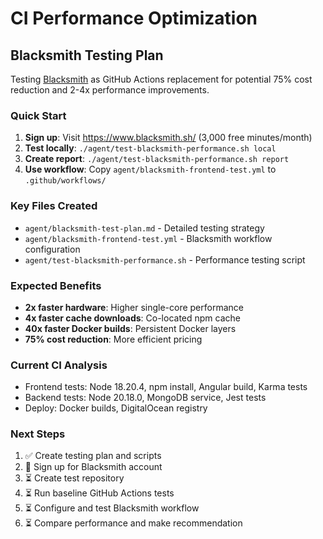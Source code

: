 # CI Performance Optimization

## Blacksmith Testing Plan
Testing [Blacksmith](https://www.blacksmith.sh/) as GitHub Actions replacement for potential 75% cost reduction and 2-4x performance improvements.

### Quick Start
1. **Sign up**: Visit https://www.blacksmith.sh/ (3,000 free minutes/month)
2. **Test locally**: `./agent/test-blacksmith-performance.sh local`
3. **Create report**: `./agent/test-blacksmith-performance.sh report`
4. **Use workflow**: Copy `agent/blacksmith-frontend-test.yml` to `.github/workflows/`

### Key Files Created
- `agent/blacksmith-test-plan.md` - Detailed testing strategy
- `agent/blacksmith-frontend-test.yml` - Blacksmith workflow configuration
- `agent/test-blacksmith-performance.sh` - Performance testing script

### Expected Benefits
- **2x faster hardware**: Higher single-core performance
- **4x faster cache downloads**: Co-located npm cache
- **40x faster Docker builds**: Persistent Docker layers
- **75% cost reduction**: More efficient pricing

### Current CI Analysis
- Frontend tests: Node 18.20.4, npm install, Angular build, Karma tests
- Backend tests: Node 20.18.0, MongoDB service, Jest tests
- Deploy: Docker builds, DigitalOcean registry

### Next Steps
1. ✅ Create testing plan and scripts
2. 🔄 Sign up for Blacksmith account
3. ⏳ Create test repository
4. ⏳ Run baseline GitHub Actions tests
5. ⏳ Configure and test Blacksmith workflow
6. ⏳ Compare performance and make recommendation

